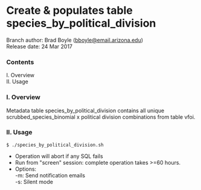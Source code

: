 # Create & populates table species_by_political_division

Branch author: Brad Boyle (bboyle@email.arizona.edu)  
Release date: 24 Mar 2017 

### Contents

I. Overview  
II. Usage  

### I. Overview

Metadata table species_by_political_division contains all unique scrubbed_species_binomial x political division combinations from table vfoi. 

### II. Usage

```
$ ./species_by_political_division.sh
```

  * Operation will abort if any SQL fails
  * Run from "screen" session: complete operation takes >=60 hours.
  * Options:  
  	-m: Send notification emails  
  	-s: Silent mode  



